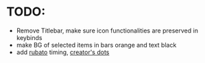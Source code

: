 # TODO:

- Remove Titlebar, make sure icon functionalities are preserved in keybinds
- make BG of selected items in bars orange and text black
- add [rubato](https://github.com/andOrlando/rubato) timing, [creator's dots](https://github.com/andOrlando/nix-dotfiles/tree/main/bennett/awesome)
